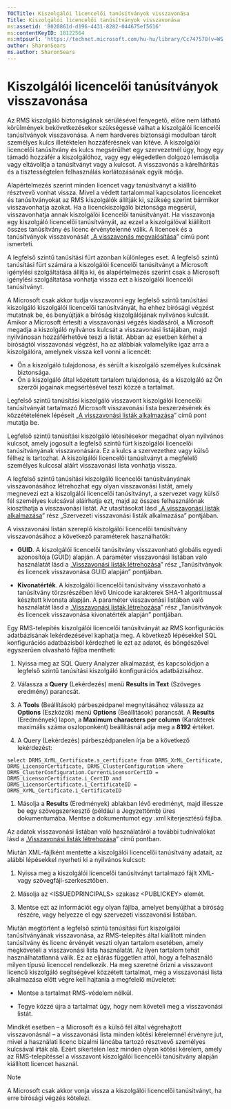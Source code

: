 ```yaml
---
TOCTitle: Kiszolgálói licencelői tanúsítványok visszavonása
Title: Kiszolgálói licencelői tanúsítványok visszavonása
ms:assetid: '8020861d-d196-4431-8282-044675ef5616'
ms:contentKeyID: 18122564
ms:mtpsurl: 'https://technet.microsoft.com/hu-hu/library/Cc747578(v=WS.10)'
author: SharonSears
ms.author: SharonSears
---
```


Kiszolgálói licencelői tanúsítványok visszavonása
=================================================

Az RMS kiszolgáló biztonságának sérülésével fenyegető, előre nem látható körülmények bekövetkezésekor szükségessé válhat a kiszolgálói licencelői tanúsítványok visszavonása. A nem hardveres biztonsági modulban tárolt személyes kulcs illetéktelen hozzáférésnek van kitéve. A kiszolgálói licencelői tanúsítvány és kulcs megsérülhet egy szervezetnél úgy, hogy egy támadó hozzáfér a kiszolgálóhoz, vagy egy elégedetlen dolgozó lemásolja vagy eltávolítja a tanúsítványt vagy a kulcsot. A visszavonás a kárelhárítás és a tisztességtelen felhasználás korlátozásának egyik módja.

Alapértelmezés szerint minden licencet vagy tanúsítványt a kiállító résztvevő vonhat vissza. Mivel a védett tartalommal kapcsolatos licenceket és tanúsítványokat az RMS kiszolgálók állítják ki, szükség szerint bármikor visszavonhatja azokat. Ha a licenckiszolgáló biztonsága megsérül, visszavonhatja annak kiszolgálói licencelői tanúsítványát. Ha visszavonja egy kiszolgáló licencelői tanúsítványát, az ezzel a kiszolgálóval kiállított összes tanúsítvány és licenc érvénytelenné válik. A licencek és a tanúsítványok visszavonását „[A visszavonás megvalósítása](https://technet.microsoft.com/4735f060-7197-4ae2-830a-f91bcc4de30a)” című pont ismerteti.

A legfelső szintű tanúsítási fürt azonban különleges eset. A legfelső szintű tanúsítási fürt számára a kiszolgálói licencelői tanúsítványt a Microsoft igénylési szolgáltatása állítja ki, és alapértelmezés szerint csak a Microsoft igénylési szolgáltatása vonhatja vissza ezt a kiszolgálói licencelői tanúsítványt.

A Microsoft csak akkor tudja visszavonni egy legfelső szintű tanúsítási kiszolgáló kiszolgálói licencelői tanúsítványát, ha ehhez bírósági végzést mutatnak be, és benyújtják a bíróság kiszolgálójának nyilvános kulcsát. Amikor a Microsoft értesíti a visszavonási végzés kiadásáról, a Microsoft megadja a kiszolgáló nyilvános kulcsát a visszavonási listájában, majd nyilvánosan hozzáférhetővé teszi a listát. Abban az esetben kérhet a bíróságtól visszavonási végzést, ha az alábbiak valamelyike igaz arra a kiszolgálóra, amelynek vissza kell vonni a licencét:

-   Ön a kiszolgáló tulajdonosa, és sérült a kiszolgáló személyes kulcsának biztonsága.
-   Ön a kiszolgáló által közétett tartalom tulajdonosa, és a kiszolgáló az Ön szerzői jogainak megsértésével teszi közzé a tartalmat.

Legfelső szintű tanúsítási kiszolgáló visszavont kiszolgálói licencelői tanúsítványát tartalmazó Microsoft visszavonási lista beszerzésének és közzétételének lépéseit „[A visszavonási listák alkalmazása](https://technet.microsoft.com/e331338b-66d4-45e4-8d3f-acccf2302ac4)” című pont mutatja be.

Legfelső szintű tanúsítási kiszolgáló létesítésekor megadhat olyan nyilvános kulcsot, amely jogosult a legfelső szintű fürt kiszolgálói licencelői tanúsítványának visszavonására. Ez a kulcs a szervezethez vagy külső félhez is tartozhat. A kiszolgálói licencelői tanúsítványt a megfelelő személyes kulccsal aláírt visszavonási lista vonhatja vissza.

A legfelső szintű tanúsítási kiszolgáló licencelői tanúsítványának visszavonásához létrehozhat egy olyan visszavonási listát, amely megnevezi ezt a kiszolgálói licencelői tanúsítványt, a szervezet vagy külső fél személyes kulcsával aláírhatja ezt, majd az összes felhasználónak kioszthatja a visszavonási listát. Az utasításokat lásd „[A visszavonási listák alkalmazása](https://technet.microsoft.com/e331338b-66d4-45e4-8d3f-acccf2302ac4)” rész „Szervezeti visszavonási listák alkalmazása” pontjában.

A visszavonási listán szereplő kiszolgálói licencelői tanúsítvány visszavonásához a következő paraméterek használhatók:

-   **GUID**. A kiszolgálói licencelői tanúsítvány visszavonható globális egyedi azonosítója (GUID) alapján. A paraméter visszavonási listában való használatát lásd a „[Visszavonási listák létrehozása](https://technet.microsoft.com/1ef75199-3344-4225-84de-a863a777696a)” rész „Tanúsítványok és licencek visszavonása GUID alapján” pontjában.

-   **Kivonatérték**. A kiszolgálói licencelői tanúsítvány visszavonható a tanúsítvány törzsrészében lévő Unicode karakterek SHA-1 algoritmussal készített kivonata alapján. A paraméter visszavonási listában való használatát lásd a „[Visszavonási listák létrehozása](https://technet.microsoft.com/1ef75199-3344-4225-84de-a863a777696a)” rész „Tanúsítványok és licencek visszavonása kivonatérték alapján” pontjában.

Egy RMS-telepítés kiszolgálói licencelői tanúsítványát az RMS konfigurációs adatbázisának lekérdezésével kaphatja meg. A következő lépésekkel SQL konfigurációs adatbázisból kérdezheti le ezt az adatot, és böngészővel egyszerűen olvasható fájlba mentheti:

1.  Nyissa meg az SQL Query Analyzer alkalmazást, és kapcsolódjon a legfelső szintű tanúsítási kiszolgáló konfigurációs adatbázisához.

2.  Válassza a **Query** (Lekérdezés) menü **Results in Text** (Szöveges eredmény) parancsát.

3.  A **Tools** (Beállítások) párbeszédpanel megnyitásához válassza az **Options** (Eszközök) menü **Options** (Beállítások) parancsát. A **Results** (Eredmények) lapon, a **Maximum characters per column** (Karakterek maximális száma oszloponként) beállításnál adja meg a **8192** értéket.

4. A Query (Lekérdezés) párbeszédpanelen írja be a következő lekérdezést:

```
select DRMS_XrML_Certificate.s_certificate from DRMS_XrML_Certificate, DRMS_LicensorCertificate, DRMS_ClusterConfiguration where DRMS_ClusterConfiguration.CurrentLicensorCertID = DRMS_LicensorCertificate.i_CertID and DRMS_LicensorCertificate.i_CertificateID = DRMS_XrML_Certificate.i_CertificateID
```

1.  Másolja a **Results** (Eredmények) ablakban lévő eredményt, majd illessze be egy szövegszerkesztő (például a Jegyzettömb) üres dokumentumába. Mentse a dokumentumot egy .xml kiterjesztésű fájlba.

Az adatok visszavonási listában való használatáról a további tudnivalókat lásd a „[Visszavonási listák létrehozása](https://technet.microsoft.com/1ef75199-3344-4225-84de-a863a777696a)” című pontban.

Miután XML-fájlként mentette a kiszolgálói licencelői tanúsítvány adatait, az alábbi lépésekkel nyerheti ki a nyilvános kulcsot:

1.  Nyissa meg a kiszolgálói licencelői tanúsítványt tartalmazó fájlt XML- vagy szövegfájl-szerkesztőben.

2.  Másolja az &lt;ISSUEDPRINCIPALS&gt; szakasz &lt;PUBLICKEY&gt; elemét.

3.  Mentse ezt az információt egy olyan fájlba, amelyet benyújthat a bíróság részére, vagy helyezze el egy szervezeti visszavonási listában.

Miután megtörtént a legfelső szintű tanúsítási fürt kiszolgálói tanúsítványának visszavonása, az RMS-telepítés által kiállított minden tanúsítvány és licenc érvényét veszti olyan tartalom esetében, amely megköveteli a visszavonási lista használatát. Az ilyen tartalom tehát használhatatlanná válik. Ez az eljárás független attól, hogy a felhasználó milyen típusú licenccel rendelkezik. Ha meg szeretné őrizni a visszavont licencű kiszolgáló segítségével közzétett tartalmat, még a visszavonási lista alkalmazása előtt végre kell hajtania a megfelelő műveletet:

-   Mentse a tartalmat RMS-védelem nélkül.

-   Tegye közzé újra a tartalmat úgy, hogy nem követeli meg a visszavonási listát.

Mindkét esetben – a Microsoft és a külső fél által végrehajtott visszavonásnál – a visszavonási lista minden kötési kérelemnél érvényre jut, mivel a használati licenc bizalmi láncába tartozó résztvevő személyes kulcsával írták alá. Ezért sikertelen lesz minden olyan kötési kérelem, amely az RMS-telepítéssel a visszavont kiszolgálói licencelői tanúsítvány alapján kiállított licencet használ.

> [!NOTE]  
> A Microsoft csak akkor vonja vissza a kiszolgálói licencelői tanúsítványt, ha erre bírósági végzés kötelezi. 